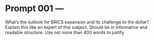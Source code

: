 # Prompt 001 — 
What’s the outlook for BRICS expansion and its challenge to the dollar? Explain this like an expert of this subject. Should be in informative and readable structure. Use not more than 400 words to justify
